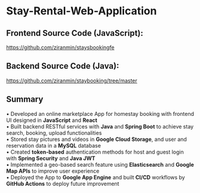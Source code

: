 # Stay-Rental-Web-Application

## Frontend Source Code (JavaScript): <br />
https://github.com/ziranmin/staysbookingfe
 
## Backend Source Code (Java): <br />
https://github.com/ziranmin/staybooking/tree/master

## Summary 
•	Developed an online marketplace App for homestay booking with frontend UI designed in **JavaScript** and **React** <br />
•	Built backend RESTful services with **Java** and **Spring Boot** to achieve stay search, booking, upload functionalities <br />
•	Stored stay pictures and videos in **Google Cloud Storage**, and user and reservation data in a **MySQL** database <br />
•	Created **token-based** authentication methods for host and guest login with **Spring Security** and **Java JWT** <br />
•	Implemented a geo-based search feature using **Elasticsearch** and **Google Map APIs** to improve user experience <br />
•	Deployed the App to **Google App Engine** and built **CI/CD** workflows by **GitHub Actions** to deploy future improvement <br />
 
